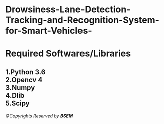 # Drowsiness-Lane-Detection-Tracking-and-Recognition-System-for-Smart-Vehicles-
<html><body>
<h1>Required Softwares/Libraries</h1> 
<h2>1.Python 3.6 <br>
2.Opencv 4<br> 
3.Numpy<br> 
4.Dlib<br> 
5.Scipy</h2>
  <h6>&copy;Copyrights Reserved by <b>B<spam>SE</spam>M</b> </h6>
  </body></html>
